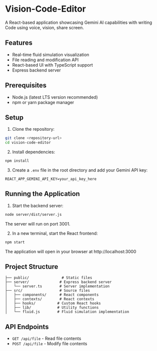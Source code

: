 # Vision-Code-Editor

A React-based application showcasing Gemini AI capabilities with writing Code using voice, vision, share screen.

## Features

- Real-time fluid simulation visualization
- File reading and modification API
- React-based UI with TypeScript support
- Express backend server

## Prerequisites

- Node.js (latest LTS version recommended)
- npm or yarn package manager

## Setup

1. Clone the repository:
```sh
git clone <repository-url>
cd vision-code-editor
```

2. Install dependencies:
```sh
npm install
```

3. Create a `.env` file in the root directory and add your Gemini API key:
```
REACT_APP_GEMINI_API_KEY=your_api_key_here
```

## Running the Application

1. Start the backend server:
```sh
node server/dist/server.js
```
The server will run on port 3001.

2. In a new terminal, start the React frontend:
```sh
npm start
```
The application will open in your browser at http://localhost:3000

## Project Structure

```
├── public/               # Static files
├── server/              # Express backend server
│   └── server.ts        # Server implementation
├── src/                 # Source files
│   ├── components/      # React components
│   ├── contexts/        # React contexts
│   ├── hooks/          # Custom React hooks
│   ├── lib/            # Utility functions
│   └── fluid.js        # Fluid simulation implementation
```

## API Endpoints

- `GET /api/file` - Read file contents
- `POST /api/file` - Modify file contents

